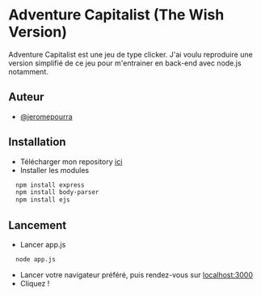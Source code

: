 # Adventure Capitalist (The Wish Version)


Adventure Capitalist est une jeu de type clicker.
J'ai voulu reproduire une version simplifié de ce jeu pour m'entrainer en back-end avec node.js notamment.


## Auteur


- [@jeromepourra](https://www.github.com/jeromepourra)


## Installation


* Télécharger mon repository [ici](https://github.com/jeromepourra/adcap/archive/refs/heads/main.zip)
* Installer les modules


```bash
  npm install express
  npm install body-parser
  npm install ejs
```


## Lancement


* Lancer app.js


```bash
  node app.js
```


* Lancer votre navigateur préféré, puis rendez-vous sur [localhost:3000](http://localhost:3000)
* Cliquez !